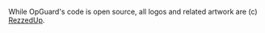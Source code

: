 While OpGuard's code is open source, all logos and related artwork are (c) [RezzedUp](https://github.com/RezzedUp).
